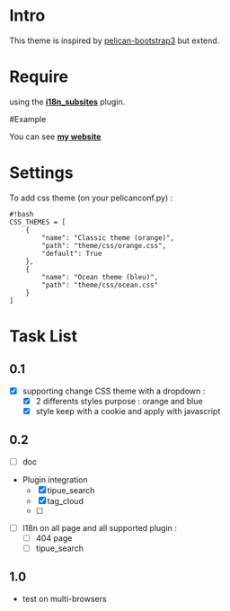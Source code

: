 # Intro

This theme is inspired by [pelican-bootstrap3](https://github.com/getpelican/pelican-themes/tree/master/pelican-bootstrap3) but extend.

# Require

using the **[i18n_subsites](https://github.com/getpelican/pelican-plugins/tree/master/i18n_subsites)** plugin.

#Example

You can see **[my website](https://mothsart.github.io/)**

# Settings

To add css theme (on your pelicanconf.py) :

    #!bash
    CSS_THEMES = [
        {
            "name": "Classic theme (orange)",
            "path": "theme/css/orange.css",
            "default": True
        },
        {
            "name": "Ocean theme (bleu)",
            "path": "theme/css/ocean.css"
        }
    ]

# Task List

## 0.1

- [x] supporting change CSS theme with a dropdown :
    - [x] 2 differents styles purpose : orange and blue
    - [x] style keep with a cookie and apply with javascript

## 0.2

- [ ] doc
- Plugin integration
    - [x] tipue_search
    - [x] tag_cloud
    - [ ] 
- [ ] I18n on all page and all supported plugin :
    - [ ] 404 page
    - [ ] tipue_search

## 1.0

- test on multi-browsers
